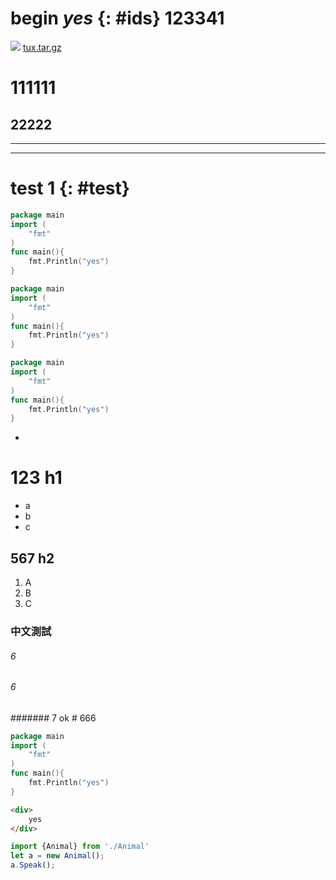 #   begin *yes* {: #ids} 123341

![](assets/tux.jpg)
[tux.tar.gz](tux.tar.gz)

111111
=====
22222
--  
---
---
# test 1 {: #test}

```go
package main
import (
    "fmt"
)
func main(){
    fmt.Println("yes")
}
```

```go
package main
import (
    "fmt"
)
func main(){
    fmt.Println("yes")
}
```
```go
package main
import (
    "fmt"
)
func main(){
    fmt.Println("yes")
}
```
-
# 123 h1
- a
- b
- c
## 567 h2
1. A
1. B
1. C
### 中文測試

###### 6
###### 6
####### 7
ok # 666
```go
package main
import (
    "fmt"
)
func main(){
    fmt.Println("yes")
}
```
```html
<div>
    yes
</div>
```
```typescript
import {Animal} from './Animal'
let a = new Animal();
a.Speak();



```